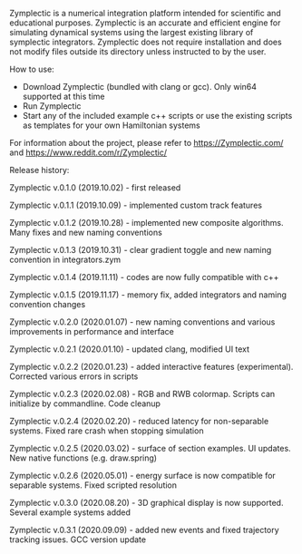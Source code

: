 Zymplectic is a numerical integration platform intended for scientific and educational purposes. 
Zymplectic is an accurate and efficient engine for simulating dynamical systems using the largest existing library of symplectic integrators.
Zymplectic does not require installation and does not modify files outside its directory unless instructed to by the user.

How to use:
- Download Zymplectic (bundled with clang or gcc). Only win64 supported at this time
- Run Zymplectic
- Start any of the included example c++ scripts or use the existing scripts as templates for your own Hamiltonian systems

For information about the project, please refer to https://Zymplectic.com/ and https://www.reddit.com/r/Zymplectic/

Release history:

Zymplectic v.0.1.0 (2019.10.02) - first released

Zymplectic v.0.1.1 (2019.10.09) - implemented custom track features

Zymplectic v.0.1.2 (2019.10.28) - implemented new composite algorithms. Many fixes and new naming conventions

Zymplectic v.0.1.3 (2019.10.31) - clear gradient toggle and new naming convention in integrators.zym

Zymplectic v.0.1.4 (2019.11.11) - codes are now fully compatible with c++

Zymplectic v.0.1.5 (2019.11.17) - memory fix, added integrators and naming convention changes

Zymplectic v.0.2.0 (2020.01.07) - new naming conventions and various improvements in performance and interface

Zymplectic v.0.2.1 (2020.01.10) - updated clang, modified UI text

Zymplectic v.0.2.2 (2020.01.23) - added interactive features (experimental). Corrected various errors in scripts

Zymplectic v.0.2.3 (2020.02.08) - RGB and RWB colormap. Scripts can initialize by commandline. Code cleanup

Zymplectic v.0.2.4 (2020.02.20) - reduced latency for non-separable systems. Fixed rare crash when stopping simulation

Zymplectic v.0.2.5 (2020.03.02) - surface of section examples. UI updates. New native functions (e.g. draw.spring)

Zymplectic v.0.2.6 (2020.05.01) - energy surface is now compatible for separable systems. Fixed scripted resolution

Zymplectic v.0.3.0 (2020.08.20) - 3D graphical display is now supported. Several example systems added

Zymplectic v.0.3.1 (2020.09.09) - added new events and fixed trajectory tracking issues. GCC version update
